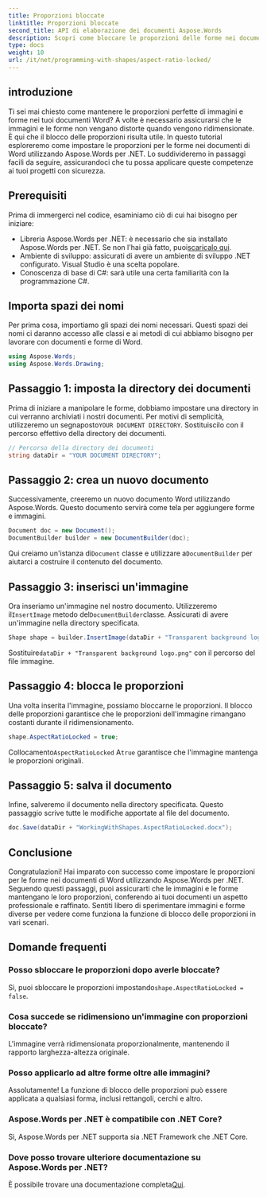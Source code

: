 ```yaml
---
title: Proporzioni bloccate
linktitle: Proporzioni bloccate
second_title: API di elaborazione dei documenti Aspose.Words
description: Scopri come bloccare le proporzioni delle forme nei documenti di Word utilizzando Aspose.Words per .NET. Segui questa guida passo passo per mantenere le immagini e le forme proporzionate.
type: docs
weight: 10
url: /it/net/programming-with-shapes/aspect-ratio-locked/
---
```

## introduzione

Ti sei mai chiesto come mantenere le proporzioni perfette di immagini e forme nei tuoi documenti Word? A volte è necessario assicurarsi che le immagini e le forme non vengano distorte quando vengono ridimensionate. È qui che il blocco delle proporzioni risulta utile. In questo tutorial esploreremo come impostare le proporzioni per le forme nei documenti di Word utilizzando Aspose.Words per .NET. Lo suddivideremo in passaggi facili da seguire, assicurandoci che tu possa applicare queste competenze ai tuoi progetti con sicurezza.

## Prerequisiti

Prima di immergerci nel codice, esaminiamo ciò di cui hai bisogno per iniziare:

- Libreria Aspose.Words per .NET: è necessario che sia installato Aspose.Words per .NET. Se non l'hai già fatto, puoi[scaricalo qui](https://releases.aspose.com/words/net/).
- Ambiente di sviluppo: assicurati di avere un ambiente di sviluppo .NET configurato. Visual Studio è una scelta popolare.
- Conoscenza di base di C#: sarà utile una certa familiarità con la programmazione C#.

## Importa spazi dei nomi

Per prima cosa, importiamo gli spazi dei nomi necessari. Questi spazi dei nomi ci daranno accesso alle classi e ai metodi di cui abbiamo bisogno per lavorare con documenti e forme di Word.

```csharp
using Aspose.Words;
using Aspose.Words.Drawing;
```

## Passaggio 1: imposta la directory dei documenti

 Prima di iniziare a manipolare le forme, dobbiamo impostare una directory in cui verranno archiviati i nostri documenti. Per motivi di semplicità, utilizzeremo un segnaposto`YOUR DOCUMENT DIRECTORY`. Sostituiscilo con il percorso effettivo della directory dei documenti.

```csharp
// Percorso della directory dei documenti
string dataDir = "YOUR DOCUMENT DIRECTORY";
```

## Passaggio 2: crea un nuovo documento

Successivamente, creeremo un nuovo documento Word utilizzando Aspose.Words. Questo documento servirà come tela per aggiungere forme e immagini.

```csharp
Document doc = new Document();
DocumentBuilder builder = new DocumentBuilder(doc);
```

 Qui creiamo un'istanza di`Document` classe e utilizzare a`DocumentBuilder` per aiutarci a costruire il contenuto del documento.

## Passaggio 3: inserisci un'immagine

 Ora inseriamo un'immagine nel nostro documento. Utilizzeremo il`InsertImage` metodo del`DocumentBuilder`classe. Assicurati di avere un'immagine nella directory specificata.

```csharp
Shape shape = builder.InsertImage(dataDir + "Transparent background logo.png");
```

 Sostituire`dataDir + "Transparent background logo.png"` con il percorso del file immagine.

## Passaggio 4: blocca le proporzioni

Una volta inserita l'immagine, possiamo bloccarne le proporzioni. Il blocco delle proporzioni garantisce che le proporzioni dell'immagine rimangano costanti durante il ridimensionamento.

```csharp
shape.AspectRatioLocked = true;
```

 Collocamento`AspectRatioLocked` A`true` garantisce che l'immagine mantenga le proporzioni originali.

## Passaggio 5: salva il documento

Infine, salveremo il documento nella directory specificata. Questo passaggio scrive tutte le modifiche apportate al file del documento.

```csharp
doc.Save(dataDir + "WorkingWithShapes.AspectRatioLocked.docx");
```

## Conclusione

Congratulazioni! Hai imparato con successo come impostare le proporzioni per le forme nei documenti di Word utilizzando Aspose.Words per .NET. Seguendo questi passaggi, puoi assicurarti che le immagini e le forme mantengano le loro proporzioni, conferendo ai tuoi documenti un aspetto professionale e raffinato. Sentiti libero di sperimentare immagini e forme diverse per vedere come funziona la funzione di blocco delle proporzioni in vari scenari.

## Domande frequenti

### Posso sbloccare le proporzioni dopo averle bloccate?
Sì, puoi sbloccare le proporzioni impostando`shape.AspectRatioLocked = false`.

### Cosa succede se ridimensiono un'immagine con proporzioni bloccate?
L'immagine verrà ridimensionata proporzionalmente, mantenendo il rapporto larghezza-altezza originale.

### Posso applicarlo ad altre forme oltre alle immagini?
Assolutamente! La funzione di blocco delle proporzioni può essere applicata a qualsiasi forma, inclusi rettangoli, cerchi e altro.

### Aspose.Words per .NET è compatibile con .NET Core?
Sì, Aspose.Words per .NET supporta sia .NET Framework che .NET Core.

### Dove posso trovare ulteriore documentazione su Aspose.Words per .NET?
 È possibile trovare una documentazione completa[Qui](https://reference.aspose.com/words/net/).
